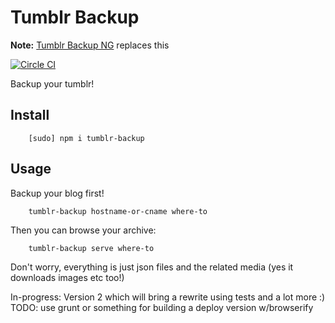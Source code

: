 # Tumblr Backup

**Note:** [Tumblr Backup NG](https://gitlab.com/kennydude/tb-ng) replaces this

[![Circle CI](https://circleci.com/gh/kennydude/tumblr-backup.svg?style=svg)](https://circleci.com/gh/kennydude/tumblr-backup)

Backup your tumblr!

## Install

        [sudo] npm i tumblr-backup

## Usage

Backup your blog first!

        tumblr-backup hostname-or-cname where-to

Then you can browse your archive:

        tumblr-backup serve where-to

Don't worry, everything is just json files and the related media (yes it
downloads images etc too!)


In-progress: Version 2 which will bring a rewrite using tests and a lot more :)
TODO: use grunt or something for building a deploy version w/browserify
